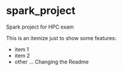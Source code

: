 # spark_project
Spark project for HPC exam

This is an itemize just to show some features:
- item 1
- item 2
- other ...
Changing the Readme
